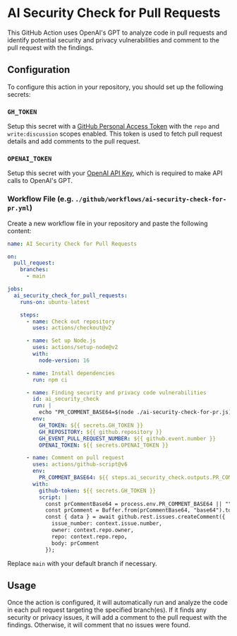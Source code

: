 # AI Security Check for Pull Requests

This GitHub Action uses OpenAI's GPT to analyze code in pull requests and identify potential security and privacy vulnerabilities and comment to the pull request with the findings.

## Configuration

To configure this action in your repository, you should set up the following secrets:

### `GH_TOKEN`

Setup this secret with a [GitHub Personal Access Token](https://github.com/settings/tokens) with the `repo` and `write:discussion` scopes enabled. This token is used to fetch pull request details and add comments to the pull request.

### `OPENAI_TOKEN`

Setup this secret with your [OpenAI API Key](https://platform.openai.com/account/api-keys), which is required to make API calls to OpenAI's GPT.

### Workflow File (e.g. `./github/workflows/ai-security-check-for-pr.yml`)

Create a new workflow file in your repository and paste the following content:

```yaml
name: AI Security Check for Pull Requests

on:
  pull_request:
    branches:
      - main

jobs:
  ai_security_check_for_pull_requests:
    runs-on: ubuntu-latest

    steps:
      - name: Check out repository
        uses: actions/checkout@v2

      - name: Set up Node.js
        uses: actions/setup-node@v2
        with:
          node-version: 16

      - name: Install dependencies
        run: npm ci

      - name: Finding security and privacy code vulnerabilities
        id: ai_security_check
        run: |
          echo "PR_COMMENT_BASE64=$(node ./ai-security-check-for-pr.js)" >> $GITHUB_OUTPUT
        env:
          GH_TOKEN: ${{ secrets.GH_TOKEN }}
          GH_REPOSITORY: ${{ github.repository }}
          GH_EVENT_PULL_REQUEST_NUMBER: ${{ github.event.number }}
          OPENAI_TOKEN: ${{ secrets.OPENAI_TOKEN }}

      - name: Comment on pull request
        uses: actions/github-script@v6
        env:
          PR_COMMENT_BASE64: ${{ steps.ai_security_check.outputs.PR_COMMENT_BASE64 }}
        with:
          github-token: ${{ secrets.GH_TOKEN }}
          script: |
            const prCommentBase64 = process.env.PR_COMMENT_BASE64 || "";
            const prComment = Buffer.from(prCommentBase64, "base64").toString("utf8") || "No security or privacy issues found.";
            const { data } = await github.rest.issues.createComment({
              issue_number: context.issue.number,
              owner: context.repo.owner,
              repo: context.repo.repo,
              body: prComment
            });
```

Replace `main` with your default branch if necessary.

## Usage

Once the action is configured, it will automatically run and analyze the code in each pull request targeting the specified branch(es). If it finds any security or privacy issues, it will add a comment to the pull request with the findings. Otherwise, it will comment that no issues were found.
